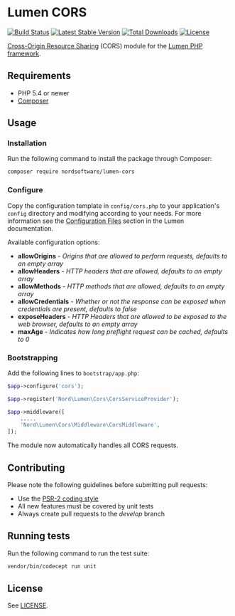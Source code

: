 # Lumen CORS

[![Build Status](https://travis-ci.org/nordsoftware/lumen-cors.svg?branch=master)](https://travis-ci.org/nordsoftware/lumen-cors)
[![Latest Stable Version](https://poser.pugx.org/nordsoftware/lumen-cors/version)](https://packagist.org/packages/nordsoftware/lumen-cors) 
[![Total Downloads](https://poser.pugx.org/nordsoftware/lumen-cors/downloads)](https://packagist.org/packages/nordsoftware/lumen-cors)
[![License](https://poser.pugx.org/nordsoftware/lumen-cors/license)](https://packagist.org/packages/nordsoftware/lumen-cors)

[Cross-Origin Resource Sharing](http://enable-cors.org/) (CORS) module for the [Lumen PHP framework](http://lumen.laravel.com/).

## Requirements

- PHP 5.4 or newer
- [Composer](http://getcomposer.org)

## Usage

### Installation

Run the following command to install the package through Composer:

```sh
composer require nordsoftware/lumen-cors
```

### Configure

Copy the configuration template in `config/cors.php` to your application's `config` directory and modifying according to your needs. 
For more information see the [Configuration Files](http://lumen.laravel.com/docs/configuration#configuration-files) section in the Lumen documentation.

Available configuration options:

- **allowOrigins** - *Origins that are allowed to perform requests, defaults to an empty array*
- **allowHeaders** - *HTTP headers that are allowed, defaults to an empty array*
- **allowMethods** - *HTTP methods that are allowed, defaults to an empty array*
- **allowCredentials** - *Whether or not the response can be exposed when credentials are present, defaults to false*
- **exposeHeaders** - *HTTP Headers that are allowed to be exposed to the web browser, defaults to an empty array*
- **maxAge** - *Indicates how long preflight request can be cached, defaults to 0*

### Bootstrapping

Add the following lines to ```bootstrap/app.php```:

```php
$app->configure('cors');
```

```php
$app->register('Nord\Lumen\Cors\CorsServiceProvider');
```

```php
$app->middleware([
	.....
	'Nord\Lumen\Cors\Middleware\CorsMiddleware',
]);
```

The module now automatically handles all CORS requests. 

## Contributing

Please note the following guidelines before submitting pull requests:

- Use the [PSR-2 coding style](https://github.com/php-fig/fig-standards/blob/master/accepted/PSR-2-coding-style-guide.md)
- All new features must be covered by unit tests
- Always create pull requests to the *develop* branch

## Running tests

Run the following command to run the test suite:

```sh
vendor/bin/codecept run unit
```

## License

See [LICENSE](LICENSE).
